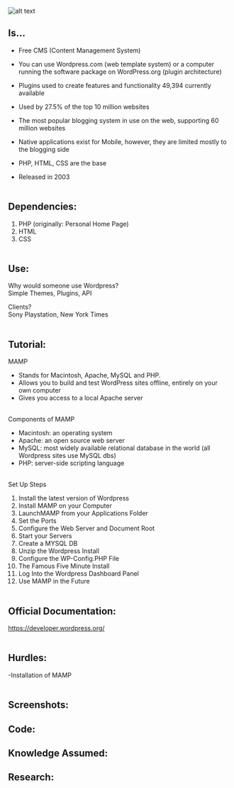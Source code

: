 ![alt text](https://github.com/Brian60657/wordpress/blob/master/2000px-WordPress_logo.svg.png)  

## Is...

- Free CMS (Content Management System)<br>

- You can use Wordpress.com (web template system) or a computer running the software package on WordPress.org (plugin architecture)<br>

- Plugins used to create features and functionality 49,394 currently available<br>

- Used by 27.5% of the top 10 million websites<br>

- The most popular blogging system in use on the web, supporting 60 million websites<br>

- Native applications exist for Mobile, however, they are limited mostly to the blogging side<br>

- PHP, HTML, CSS are the base<br>

- Released in 2003<br><br>


## Dependencies:

1. PHP (originally: Personal Home Page)<br>
2. HTML<br>
3. CSS<br><br>


## Use:

Why would someone use Wordpress?<br>
Simple Themes, Plugins, API<br>

Clients?<br>
Sony Playstation, New York Times<br><br>


## Tutorial:

MAMP <br>
- Stands for Macintosh, Apache, MySQL and PHP. <br>
- Allows you to build and test WordPress sites offline, entirely on your own computer<br>
- Gives you access to a local Apache server<br><br>

Components of MAMP<br>
- Macintosh: an operating system<br>
- Apache: an open source web server<br>
- MySQL: most widely available relational database in the world (all Wordpress sites use MySQL dbs)<br>
- PHP: server-side scripting language<br><br>

Set Up Steps<br>
1. Install the latest version of Wordpress<br>
2. Install MAMP on your Computer<br>
3. LaunchMAMP from your Applications Folder<br>
4. Set the Ports<br>
5. Configure the Web Server and Document Root<br>
6. Start your Servers<br>
7. Create a MYSQL DB<br>
8. Unzip the Wordpress Install<br>
9. Configure the WP-Config.PHP File<br>
10. The Famous Five Minute Install<br>
11. Log Into the Wordpress Dashboard Panel<br>
12. Use MAMP in the Future<br><br>

## Official Documentation:

https://developer.wordpress.org/<br><br>

## Hurdles:

-Installation of MAMP<br><br>


## Screenshots:

## Code:

## Knowledge Assumed:

## Research:
